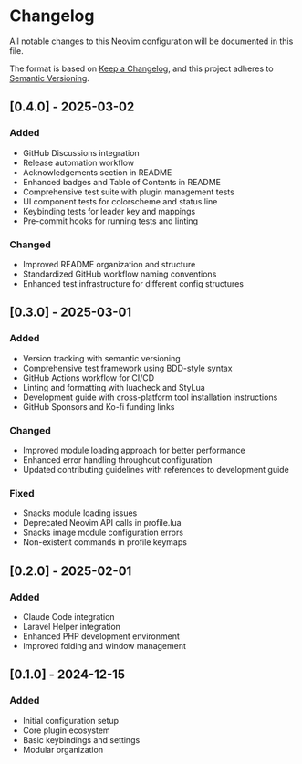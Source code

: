 # Changelog

All notable changes to this Neovim configuration will be documented in this file.

The format is based on [Keep a Changelog](https://keepachangelog.com/en/1.0.0/),
and this project adheres to [Semantic Versioning](https://semver.org/spec/v2.0.0.html).

## [0.4.0] - 2025-03-02

### Added
- GitHub Discussions integration
- Release automation workflow
- Acknowledgements section in README
- Enhanced badges and Table of Contents in README
- Comprehensive test suite with plugin management tests
- UI component tests for colorscheme and status line
- Keybinding tests for leader key and mappings
- Pre-commit hooks for running tests and linting

### Changed
- Improved README organization and structure
- Standardized GitHub workflow naming conventions
- Enhanced test infrastructure for different config structures

## [0.3.0] - 2025-03-01

### Added
- Version tracking with semantic versioning
- Comprehensive test framework using BDD-style syntax
- GitHub Actions workflow for CI/CD
- Linting and formatting with luacheck and StyLua
- Development guide with cross-platform tool installation instructions
- GitHub Sponsors and Ko-fi funding links

### Changed
- Improved module loading approach for better performance
- Enhanced error handling throughout configuration
- Updated contributing guidelines with references to development guide

### Fixed
- Snacks module loading issues
- Deprecated Neovim API calls in profile.lua
- Snacks image module configuration errors
- Non-existent commands in profile keymaps

## [0.2.0] - 2025-02-01

### Added
- Claude Code integration
- Laravel Helper integration
- Enhanced PHP development environment
- Improved folding and window management

## [0.1.0] - 2024-12-15

### Added
- Initial configuration setup
- Core plugin ecosystem
- Basic keybindings and settings
- Modular organization
